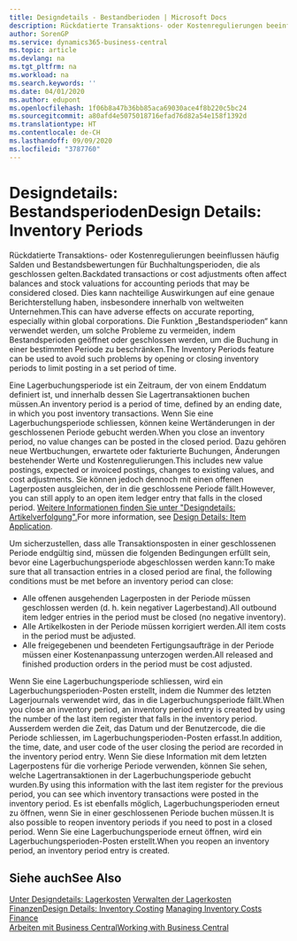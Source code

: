 ```yaml
---
title: Designdetails - Bestandberioden | Microsoft Docs
description: Rückdatierte Transaktions- oder Kostenregulierungen beeinflussen häufig Salden und Bestandsbewertungen für Buchhaltungsperioden, die als geschlossen gelten. Dies kann nachteilige Auswirkungen auf eine genaue Berichterstellung haben, insbesondere innerhalb von weltweiten Unternehmen. Die Funktion „Bestandsperioden“ kann verwendet werden, um solche Probleme zu vermeiden, indem Bestandsperioden geöffnet oder geschlossen werden, um die Buchung in einer bestimmten Periode zu beschränken.
author: SorenGP
ms.service: dynamics365-business-central
ms.topic: article
ms.devlang: na
ms.tgt_pltfrm: na
ms.workload: na
ms.search.keywords: ''
ms.date: 04/01/2020
ms.author: edupont
ms.openlocfilehash: 1f06b8a47b36bb85aca69030ace4f8b220c5bc24
ms.sourcegitcommit: a80afd4e5075018716efad76d82a54e158f1392d
ms.translationtype: HT
ms.contentlocale: de-CH
ms.lasthandoff: 09/09/2020
ms.locfileid: "3787760"
---
```

# <a name="design-details-inventory-periods"></a><span data-ttu-id="eb116-105">Designdetails: Bestandsperioden</span><span class="sxs-lookup"><span data-stu-id="eb116-105">Design Details: Inventory Periods</span></span>
<span data-ttu-id="eb116-106">Rückdatierte Transaktions- oder Kostenregulierungen beeinflussen häufig Salden und Bestandsbewertungen für Buchhaltungsperioden, die als geschlossen gelten.</span><span class="sxs-lookup"><span data-stu-id="eb116-106">Backdated transactions or cost adjustments often affect balances and stock valuations for accounting periods that may be considered closed.</span></span> <span data-ttu-id="eb116-107">Dies kann nachteilige Auswirkungen auf eine genaue Berichterstellung haben, insbesondere innerhalb von weltweiten Unternehmen.</span><span class="sxs-lookup"><span data-stu-id="eb116-107">This can have adverse effects on accurate reporting, especially within global corporations.</span></span> <span data-ttu-id="eb116-108">Die Funktion „Bestandsperioden“ kann verwendet werden, um solche Probleme zu vermeiden, indem Bestandsperioden geöffnet oder geschlossen werden, um die Buchung in einer bestimmten Periode zu beschränken.</span><span class="sxs-lookup"><span data-stu-id="eb116-108">The Inventory Periods feature can be used to avoid such problems by opening or closing inventory periods to limit posting in a set period of time.</span></span>  

 <span data-ttu-id="eb116-109">Eine Lagerbuchungsperiode ist ein Zeitraum, der von einem Enddatum definiert ist, und innerhalb dessen Sie Lagertransaktionen buchen müssen.</span><span class="sxs-lookup"><span data-stu-id="eb116-109">An inventory period is a period of time, defined by an ending date, in which you post inventory transactions.</span></span> <span data-ttu-id="eb116-110">Wenn Sie eine Lagerbuchungsperiode schliessen, können keine Wertänderungen in der geschlossenen Periode gebucht werden.</span><span class="sxs-lookup"><span data-stu-id="eb116-110">When you close an inventory period, no value changes can be posted in the closed period.</span></span> <span data-ttu-id="eb116-111">Dazu gehören neue Wertbuchungen, erwartete oder fakturierte Buchungen, Änderungen bestehender Werte und Kostenregulierungen.</span><span class="sxs-lookup"><span data-stu-id="eb116-111">This includes new value postings, expected or invoiced postings, changes to existing values, and cost adjustments.</span></span> <span data-ttu-id="eb116-112">Sie können jedoch dennoch mit einen offenen Lagerposten ausgleichen, der in die geschlossene Periode fällt.</span><span class="sxs-lookup"><span data-stu-id="eb116-112">However, you can still apply to an open item ledger entry that falls in the closed period.</span></span> <span data-ttu-id="eb116-113">[Weitere Informationen finden Sie unter "Designdetails: Artikelverfolgung".](design-details-item-application.md)</span><span class="sxs-lookup"><span data-stu-id="eb116-113">For more information, see [Design Details: Item Application](design-details-item-application.md).</span></span>  

 <span data-ttu-id="eb116-114">Um sicherzustellen, dass alle Transaktionsposten in einer geschlossenen Periode endgültig sind, müssen die folgenden Bedingungen erfüllt sein, bevor eine Lagerbuchungsperiode abgeschlossen werden kann:</span><span class="sxs-lookup"><span data-stu-id="eb116-114">To make sure that all transaction entries in a closed period are final, the following conditions must be met before an inventory period can close:</span></span>  

-   <span data-ttu-id="eb116-115">Alle offenen ausgehenden Lagerposten in der Periode müssen geschlossen werden (d. h. kein negativer Lagerbestand).</span><span class="sxs-lookup"><span data-stu-id="eb116-115">All outbound item ledger entries in the period must be closed (no negative inventory).</span></span>  
-   <span data-ttu-id="eb116-116">Alle Artikelkosten in der Periode müssen korrigiert werden.</span><span class="sxs-lookup"><span data-stu-id="eb116-116">All item costs in the period must be adjusted.</span></span>  
-   <span data-ttu-id="eb116-117">Alle freigegebenen und beendeten Fertigungsaufträge in der Periode müssen einer Kostenanpassung unterzogen werden.</span><span class="sxs-lookup"><span data-stu-id="eb116-117">All released and finished production orders in the period must be cost adjusted.</span></span>  

 <span data-ttu-id="eb116-118">Wenn Sie eine Lagerbuchungsperiode schliessen, wird ein Lagerbuchungsperioden-Posten erstellt, indem die Nummer des letzten Lagerjournals verwendet wird, das in die Lagerbuchungsperiode fällt.</span><span class="sxs-lookup"><span data-stu-id="eb116-118">When you close an inventory period, an inventory period entry is created by using the number of the last item register that falls in the inventory period.</span></span> <span data-ttu-id="eb116-119">Ausserdem werden die Zeit, das Datum und der Benutzercode, die die Periode schliessen, im Lagerbuchungsperioden-Posten erfasst.</span><span class="sxs-lookup"><span data-stu-id="eb116-119">In addition, the time, date, and user code of the user closing the period are recorded in the inventory period entry.</span></span> <span data-ttu-id="eb116-120">Wenn Sie diese Information mit dem letzten Lagerpostens für die vorherige Periode verwenden, können Sie sehen, welche Lagertransaktionen in der Lagerbuchungsperiode gebucht wurden.</span><span class="sxs-lookup"><span data-stu-id="eb116-120">By using this information with the last item register for the previous period, you can see which inventory transactions were posted in the inventory period.</span></span> <span data-ttu-id="eb116-121">Es ist ebenfalls möglich, Lagerbuchungsperioden erneut zu öffnen, wenn Sie in einer geschlossenen Periode buchen müssen.</span><span class="sxs-lookup"><span data-stu-id="eb116-121">It is also possible to reopen inventory periods if you need to post in a closed period.</span></span> <span data-ttu-id="eb116-122">Wenn Sie eine Lagerbuchungsperiode erneut öffnen, wird ein Lagerbuchungsperioden-Posten erstellt.</span><span class="sxs-lookup"><span data-stu-id="eb116-122">When you reopen an inventory period, an inventory period entry is created.</span></span>  

## <a name="see-also"></a><span data-ttu-id="eb116-123">Siehe auch</span><span class="sxs-lookup"><span data-stu-id="eb116-123">See Also</span></span>  
 <span data-ttu-id="eb116-124">[Unter Designdetails: Lagerkosten](design-details-inventory-costing.md) [Verwalten der Lagerkosten](finance-manage-inventory-costs.md) [Finanzen](finance.md)</span><span class="sxs-lookup"><span data-stu-id="eb116-124">[Design Details: Inventory Costing](design-details-inventory-costing.md) [Managing Inventory Costs](finance-manage-inventory-costs.md) [Finance](finance.md)</span></span>  
 [<span data-ttu-id="eb116-125">Arbeiten mit  Business Central</span><span class="sxs-lookup"><span data-stu-id="eb116-125">Working with Business Central</span></span>](ui-work-product.md)
